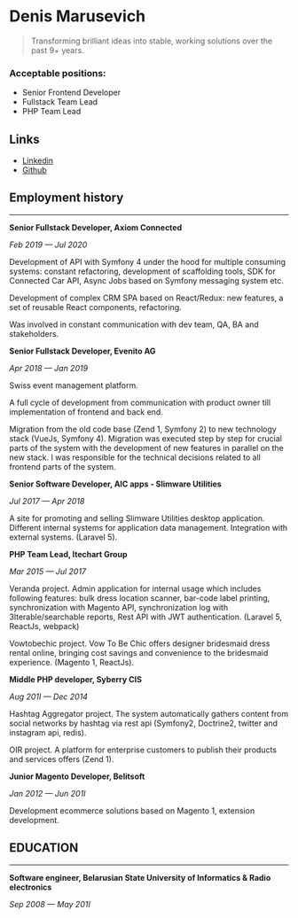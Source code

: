 # Denis Marusevich

> Transforming brilliant ideas into stable, working solutions over the past 9+ years.


### Acceptable positions:
- Senior Frontend Developer
- Fullstack Team Lead
- PHP Team Lead


## Links
- [Linkedin](https://www.linkedin.com/in/denis-marusevich-83b3b04a/)
- [Github](https://github.com/Lindar90)


## Employment history
---

**Senior Fullstack Developer, Axiom Connected**

*Feb 2019 — Jul 2020*

Development of API with Symfony 4 under the hood for multiple consuming systems: constant refactoring, development of scaffolding tools, SDK for Connected Car API, Async Jobs based on Symfony messaging system etc.

Development of complex CRM SPA based on React/Redux: new features, a set of reusable React components, refactoring.

Was involved in constant communication with dev team, QA, BA and stakeholders.

**Senior Fullstack Developer, Evenito AG**

*Apr 2018 — Jan 2019*

Swiss event management platform.

A full cycle of development from communication with product owner till implementation of frontend and back end.

Migration from the old code base (Zend 1, Symfony 2) to new technology stack (VueJs, Symfony 4). Migration was executed step by step for crucial parts of the
system with the development of new features in parallel on the new stack. I was responsible for the technical decisions related to all frontend parts of the system.

**Senior Software Developer, AIC apps - Slimware Utilities**

*Jul 2017 — Apr 2018*

A site for promoting and selling Slimware Utilities desktop application. Different internal systems for application data management. Integration with external systems. (Laravel 5).

**PHP Team Lead, Itechart Group**

*Mar 2015 — Jul 2017*

Veranda project. Admin application for internal usage which includes following features: bulk dress location scanner, bar-code label printing, synchronization with Magento API, synchronization log with 3lterable/searchable reports, Rest API with JWT authentication. (Laravel 5, ReactJs, webpack)

Vowtobechic project. Vow To Be Chic offers designer bridesmaid dress rental online, bringing cost savings and convenience to the bridesmaid experience. (Magento 1, ReactJs).

**Middle PHP developer, Syberry CIS**

*Aug 201I — Dec 2014*

Hashtag Aggregator project. The system automatically gathers content from social networks by hashtag via rest api (Symfony2, Doctrine2, twitter and instagram api, redis).

OIR project. A platform for enterprise customers to publish their products and services offers (Zend 1).

**Junior Magento Developer, Belitsoft**

*Jan 2012 — Jun 201I*

Development ecommerce solutions based on Magento 1, extension development.

## EDUCATION
---

**Software engineer, Belarusian State University of
Informatics & Radio electronics**

*Sep 2008 — May 201I*
